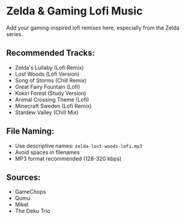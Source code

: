 # Zelda & Gaming Lofi Music

Add your gaming-inspired lofi remixes here, especially from the Zelda series.

## Recommended Tracks:
- Zelda's Lullaby (Lofi Remix)
- Lost Woods (Lofi Version)
- Song of Storms (Chill Remix)
- Great Fairy Fountain (Lofi)
- Kokiri Forest (Study Version)
- Animal Crossing Theme (Lofi)
- Minecraft Sweden (Lofi Remix)
- Stardew Valley (Chill Mix)

## File Naming:
- Use descriptive names: `zelda-lost-woods-lofi.mp3`
- Avoid spaces in filenames
- MP3 format recommended (128-320 kbps)

## Sources:
- GameChops
- Qumu
- Mikel
- The Deku Trio